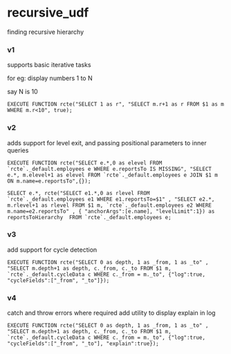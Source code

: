 # recursive_udf
finding recursive hierarchy 


### v1

supports basic iterative tasks

for eg:
display numbers 1 to N

say N is 10

```EXECUTE FUNCTION rcte("SELECT 1 as r", "SELECT m.r+1 as r FROM $1 as m WHERE m.r<10", true);```


### v2

adds support for level exit, and passing positional parameters to inner queries

```EXECUTE FUNCTION rcte("SELECT e.*,0 as elevel FROM `rcte`._default.employees e WHERE e.reportsTo IS MISSING", "SELECT e.*, m.elevel+1 as elevel FROM `rcte`._default.employees e JOIN $1 m ON m.name=e.reportsTo",{});```

```SELECT e.*, rcte("SELECT e1.*,0 as rlevel FROM `rcte`._default.employees e1 WHERE e1.reportsTo=$1" , "SELECT e2.*, m.rlevel+1 as rlevel FROM $1 m, `rcte`._default.employees e2 WHERE m.name=e2.reportsTo" , { "anchorArgs":[e.name], "levelLimit":1}) as reportsToHierarchy  FROM `rcte`._default.employees e;```


### v3

add support for cycle detection

```EXECUTE FUNCTION rcte("SELECT 0 as depth, 1 as _from, 1 as _to" , "SELECT m.depth+1 as depth, c._from, c._to FROM $1 m, `rcte`._default.cycleData c WHERE c._from = m._to", {"log":true, "cycleFields":["_from", "_to"]});```


### v4

catch and throw errors where required
add utility to display explain in log

```EXECUTE FUNCTION rcte("SELECT 0 as depth, 1 as _from, 1 as _to" , "SELECT m.depth+1 as depth, c._from, c._to FROM $1 m, `rcte`._default.cycleData c WHERE c._from = m._to", {"log":true, "cycleFields":["_from", "_to"], "explain":true});```